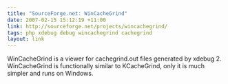 ```yaml
---
title: "SourceForge.net: WinCacheGrind"
date: 2007-02-15 15:12:19 +11:00
link: http://sourceforge.net/projects/wincachegrind/
tags: php xdebug debug wincachegrind cachegrind
layout: link
---
```

WinCacheGrind is a viewer for cachegrind.out files generated by xdebug 2. WinCacheGrind is functionally similar to KCacheGrind, only it is much simpler and runs on Windows.
